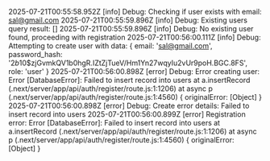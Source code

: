 2025-07-21T00:55:58.952Z [info] Debug: Checking if user exists with email: sal@gmail.com
2025-07-21T00:55:59.896Z [info] Debug: Existing users query result: []
2025-07-21T00:55:59.896Z [info] Debug: No existing user found, proceeding with registration
2025-07-21T00:56:00.111Z [info] Debug: Attempting to create user with data: {
  email: 'sal@gmail.com',
  password_hash: '$2b$10$zjGvmkQV1b0hgR.IZtZjTueV/Hm1Yn27wqyIu2vUr9poH.BGC.8FS',
  role: 'user'
}
2025-07-21T00:56:00.898Z [error] Debug: Error creating user: Error [DatabaseError]: Failed to insert record into users
    at a.insertRecord (.next/server/app/api/auth/register/route.js:1:1206)
    at async p (.next/server/app/api/auth/register/route.js:1:4560) {
  originalError: [Object]
}
2025-07-21T00:56:00.898Z [error] Debug: Create error details: Failed to insert record into users
2025-07-21T00:56:00.899Z [error] Registration error: Error [DatabaseError]: Failed to insert record into users
    at a.insertRecord (.next/server/app/api/auth/register/route.js:1:1206)
    at async p (.next/server/app/api/auth/register/route.js:1:4560) {
  originalError: [Object]
}